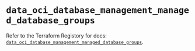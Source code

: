 # `data_oci_database_management_managed_database_groups`

Refer to the Terraform Registory for docs: [`data_oci_database_management_managed_database_groups`](https://registry.terraform.io/providers/oracle/oci/6.18.0/docs/data-sources/database_management_managed_database_groups).
